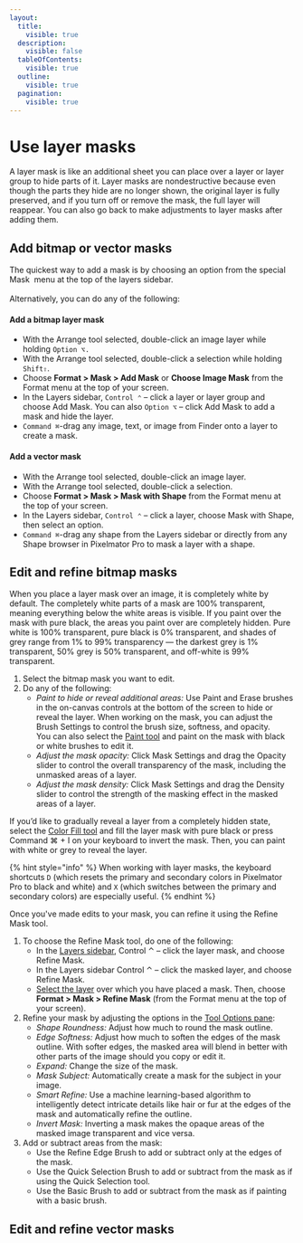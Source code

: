 ```yaml
---
layout:
  title:
    visible: true
  description:
    visible: false
  tableOfContents:
    visible: true
  outline:
    visible: true
  pagination:
    visible: true
---
```


# Use layer masks

A layer mask is like an additional sheet you can place over a layer or layer group to hide parts of it. Layer masks are nondestructive because even though the parts they hide are no longer shown, the original layer is fully preserved, and if you turn off or remove the mask, the full layer will reappear. You can also go back to make adjustments to layer masks after adding them.

## Add bitmap or vector masks

The quickest way to add a mask is by choosing an option from the special Mask <img src="https://help.pixelmator.com/pixelmator-pro/3.5/assets/English/1649061178000.png" alt="" data-size="line"> menu at the top of the layers sidebar.\
\
Alternatively, you can do any of the following:

#### Add a bitmap layer mask

* With the Arrange tool selected, double-click an image layer while holding `Option ⌥.`
* With the Arrange tool selected, double-click a selection while holding `Shift⇧`.
* Choose **Format > Mask > Add Mask** or **Choose Image Mask** from the Format menu at the top of your screen.
* In the Layers sidebar, `Control ⌃` – click a layer or layer group and choose Add Mask. You can also `Option ⌥` – click Add Mask to add a mask and hide the layer.
* `Command ⌘`-drag any image, text, or image from Finder onto a layer to create a mask.

#### Add a vector mask

* With the Arrange tool selected, double-click an image layer.
* With the Arrange tool selected, double-click a selection.
* Choose **Format > Mask > Mask with Shape** from the Format menu at the top of your screen.
* In the Layers sidebar, `Control ⌃` – click a layer, choose Mask with Shape, then select an option.
* `Command ⌘`-drag any shape from the Layers sidebar or directly from any Shape browser in Pixelmator Pro to mask a layer with a shape.

## Edit and refine bitmap masks

When you place a layer mask over an image, it is completely white by default. The completely white parts of a mask are 100% transparent, meaning everything below the white areas is visible. If you paint over the mask with pure black, the areas you paint over are completely hidden. Pure white is 100% transparent, pure black is 0% transparent, and shades of grey range from 1% to 99% transparency — the darkest grey is 1% transparent, 50% grey is 50% transparent, and off-white is 99% transparent.

1. Select the bitmap mask you want to edit.
2. Do any of the following:&#x20;
   * _Paint to hide or reveal additional areas:_ Use Paint and Erase brushes in the on-canvas controls at the bottom of the screen to hide or reveal the layer. When working on the mask, you can adjust the Brush Settings to control the brush size, softness, and opacity.\
     You can also select the [Paint tool](https://www.pixelmator.com/support/guide/pixelmator-pro/1038) and paint on the mask with black or white brushes to edit it.
   * _Adjust the mask opacity:_ Click Mask Settings and drag the Opacity slider to control the overall transparency of the mask, including the unmasked areas of a layer.
   * _Adjust the mask density:_ Click Mask Settings and drag the Density slider to control the strength of the masking effect in the masked areas of a layer.

If you’d like to gradually reveal a layer from a completely hidden state, select the [Color Fill tool](https://www.pixelmator.com/support/guide/pixelmator-pro/1039) and fill the layer mask with pure black or press Command ⌘ + I on your keyboard to invert the mask. Then, you can paint with white or grey to reveal the layer.

{% hint style="info" %}
When working with layer masks, the keyboard shortcuts `D` (which resets the primary and secondary colors in Pixelmator Pro to black and white) and `X` (which switches between the primary and secondary colors) are especially useful.
{% endhint %}

Once you've made edits to your mask, you can refine it using the Refine Mask tool.

1. To choose the Refine Mask tool, do one of the following:
   * In the [Layers sidebar](https://www.pixelmator.com/support/guide/pixelmator-pro/#glossary), Control ⌃ – click the layer mask, and choose Refine Mask.
   * In the Layers sidebar Control ⌃ – click the masked layer, and choose Refine Mask.
   * [Select the layer](https://www.pixelmator.com/support/guide/pixelmator-pro/662) over which you have placed a mask. Then, choose **Format > Mask > Refine Mask** (from the Format menu at the top of your screen).
2. Refine your mask by adjusting the options in the [Tool Options pane](https://www.pixelmator.com/support/guide/pixelmator-pro/#glossary):
   * _Shape Roundness:_ Adjust how much to round the mask outline.&#x20;
   * _Edge Softness:_ Adjust how much to soften the edges of the mask outline. With softer edges, the masked area will blend in better with other parts of the image should you copy or edit it.
   * _Expand:_ Change the size of the mask.
   * _Mask Subject:_ Automatically create a mask for the subject in your image.
   * _Smart Refine:_ Use a machine learning-based algorithm to intelligently detect intricate details like hair or fur at the edges of the mask and automatically refine the outline.
   * _Invert Mask:_ Inverting a mask makes the opaque areas of the masked image transparent and vice versa.
3. Add or subtract areas from the mask:
   * Use the Refine Edge Brush to add or subtract only at the edges of the mask.
   * Use the Quick Selection Brush to add or subtract from the mask as if using the Quick Selection tool.
   * Use the Basic Brush to add or subtract from the mask as if painting with a basic brush.

## Edit and refine vector masks
